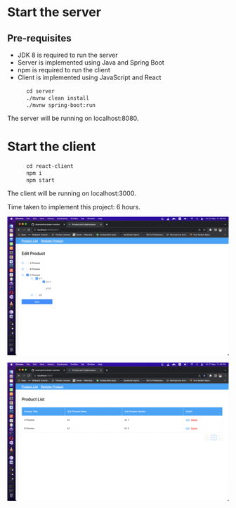 # Start the server

## Pre-requisites

  - JDK 8 is required to run the server
  - Server is implemented using Java and Spring Boot
  - npm is required to run the client
  - Client is implemented using JavaScript and React

```
      cd server
      ./mvnw clean install
      ./mvnw spring-boot:run
```

The server will be running on localhost:8080.

# Start the client

```
      cd react-client
      npm i
      npm start
```

The client will be running on localhost:3000.  
  
Time taken to implement this project: 6 hours.

![list](https://github.com/channyeintun/react-solution/blob/main/ssa.png?raw=true)
  

![form](https://github.com/channyeintun/react-solution/blob/main/ssb.png?raw=true)
